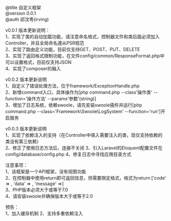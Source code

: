 @title 自定义框架  
@version 0.0.1  
@auth 邱汶粤(irving)  

v0.0.1 版本更新说明：  
1、实现了类的自动加载功能，请注意命名格式，控制器文件和类后面必须加入Controller，并且全局命名遵从PSR规范  
2、实现了路由定义功能，目前仅支持GET、POST、PUT、DELETE  
3、实现了返回格式限制功能，在文件config/common/ResponseFormat.php中可以设置格式，目前仅支持JSON  
4、实现了composer的融入  

v0.0.2 版本更新说明  
1、自定义了错误处理方法，位于framework/ExceptionHandle.php  
2、新增command入口，具体操作为[php command.php --class'操作类' --function='操作方法' --params'参数'(string)]  
3、增加了日志系统，依赖swoole，请先安装swoole插件并运行[php command.php --class='Framework\Swoole\LogSystem' --function='run']开启服务    

v0.0.3 版本更新说明  
1、实现了依赖注入的支持（在Controller中填入需要注入的类，现仅支持依赖的类没有第三依赖）  
2、修正了使用日志方法后，连接不关闭
3、引入Laravel的Eloquent配置文件在config/database/config.php
4、修复日志中寻找应用目录方式

注意事项：  
1、该框架是一个API框架，没有视图功能  
2、在控制器中使用return即可返回信息，但需要限定格式，格式为return ['code' => , 'data' => , 'message' =>]  
3、PHP版本必须大于或等于7.0  
4、请安装swoole并确保版本大于或等于2.0  

预告：  
1、加入缓存机制
2、支持多重依赖注入
